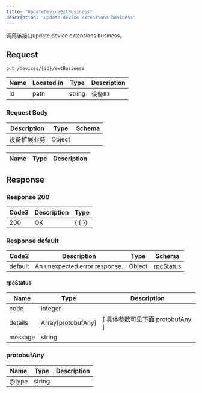 ```yaml
---
title: "UpdateDeviceExtBusiness"
description: 'update device extensions business'
---
```

调用该接口update device extensions business。

## Request


```
put /devices/{id}/extBusiness
```

| Name | Located in | Type | Description | 
| ---- | ---------- | ----------- | ----------- | 
| id | path | string | 设备ID |  

### Request Body 
| Description | Type | Schema |
| ----------- | ------ | ------ |
| 设备扩展业务 | Object | [](#) |

#### 

| Name | Type | Description | 
| ---- | ---- | ----------- |  



## Response

### Response  200
| Code3 | Description | Type | 
| ---- | ----------- | ------ | 
| 200 | OK | {   { }} |

### Response  default 
| Code2 | Description | Type | Schema |
| ---- | ----------- | ------ | ------ |
| default | An unexpected error response. | Object | [rpcStatus](#rpcStatus) |

#### rpcStatus

| Name | Type | Description | 
| ---- | ---- | ----------- |     
| code | integer |  |          
| details | Array[protobufAny] |  [ 具体参数可见下面 [protobufAny](#protobufAny) ] |       
| message | string |  |   

### protobufAny
| Name | Type | Description | 
| ---- | ---- | ----------- |     
| @type | string |  |   




